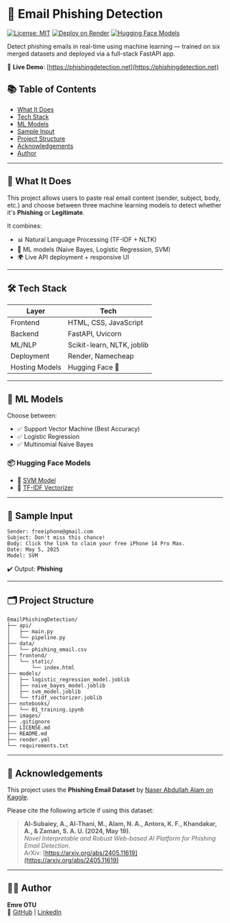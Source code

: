 # 📧 Email Phishing Detection

[![License: MIT](https://img.shields.io/github/license/otuemre/EmailPhishingDetection?style=flat-square)](./LICENSE.md)
[![Deploy on Render](https://img.shields.io/badge/Deploy-Render-5e60ce?logo=render&style=flat-square)](https://phishingdetection.net)
[![Hugging Face Models](https://img.shields.io/badge/HuggingFace-SVM%20%7C%20TFIDF-orange?logo=huggingface&style=flat-square)](https://huggingface.co/otuemre)

Detect phishing emails in real-time using machine learning — trained on six merged datasets and deployed via a full-stack FastAPI app.

🔗 **Live Demo**: [https://phishingdetection.net](https://phishingdetection.net)

## 📚 Table of Contents

- [What It Does](#-what-it-does)
- [Tech Stack](#️-tech-stack)
- [ML Models](#-ml-models)
- [Sample Input](#-sample-input)
- [Project Structure](#-project-structure)
- [Acknowledgements](#-acknowledgements)
- [Author](#-author)

---

## 🧠 What It Does

This project allows users to paste real email content (sender, subject, body, etc.) and choose between three machine learning models to detect whether it's **Phishing** or **Legitimate**.

It combines:
- 📊 Natural Language Processing (TF-IDF + NLTK)
- 🤖 ML models (Naive Bayes, Logistic Regression, SVM)
- 🌍 Live API deployment + responsive UI

---

## 🛠️ Tech Stack

| Layer          | Tech                       |
|----------------|----------------------------|
| Frontend       | HTML, CSS, JavaScript      |
| Backend        | FastAPI, Uvicorn           |
| ML/NLP         | Scikit-learn, NLTK, joblib |
| Deployment     | Render, Namecheap          |
| Hosting Models | Hugging Face 🤗            |

---

## 🤖 ML Models

Choose between:
- ✅ Support Vector Machine (Best Accuracy)
- ✅ Logistic Regression
- ✅ Multinomial Naive Bayes

### 📦 Hugging Face Models

- 🔗 [SVM Model](https://huggingface.co/otuemre/email-phishing-svm)
- 🔗 [TF-IDF Vectorizer](https://huggingface.co/otuemre/email-phishing-vectorizer)

---

## 🧪 Sample Input

```
Sender: freeiphone@gmail.com
Subject: Don't miss this chance!
Body: Click the link to claim your free iPhone 14 Pro Max.
Date: May 5, 2025
Model: SVM
```

✔️ Output: **Phishing**

---

## 🗂️ Project Structure

```
EmailPhishingDetection/
├── api/
│   ├── main.py
│   └── pipeline.py
├── data/
│   └── phishing_email.csv
├── frontend/
│   └── static/
│       └── index.html
├── models/
│   ├── logistic_regression_model.joblib
│   ├── naive_bayes_model.joblib
│   ├── svm_model.joblib
│   └── tfidf_vectorizer.joblib
├── notebooks/
│   └── 01_training.ipynb
├── images/
├── .gitignore
├── LICENSE.md
├── README.md
├── render.yml
└── requirements.txt
```

---

## 🙏 Acknowledgements

This project uses the **Phishing Email Dataset** by [Naser Abdullah Alam on Kaggle](https://www.kaggle.com/datasets/naserabdullahalam/phishing-email-dataset).

Please cite the following article if using this dataset:

> **Al-Subaiey, A., Al-Thani, M., Alam, N. A., Antora, K. F., Khandakar, A., & Zaman, S. A. U. (2024, May 19).**  
> *Novel Interpretable and Robust Web-based AI Platform for Phishing Email Detection*.  
> ArXiv: [https://arxiv.org/abs/2405.11619](https://arxiv.org/abs/2405.11619)

---

## 👨‍💻 Author

**Emre OTU**  
🔗 [GitHub](https://github.com/otuemre) | [LinkedIn](https://linkedin.com/in/emreotu)
